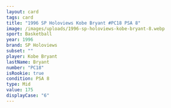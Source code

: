 ```yaml
---
layout: card
tags: card
title: "1996 SP Holoviews Kobe Bryant #PC18 PSA 8"
image: /images/uploads/1996-sp-holoviews-kobe-bryant-8.webp
sport: Basketball
year: 1996
brand: SP Holoviews
subset: ""
player: Kobe Bryant
lastName: Bryant
number: "PC18"
isRookie: true
condition: PSA 8
type: Mid
value: 175
displayCase: "6"
---
```

